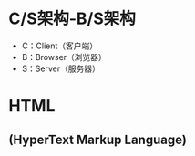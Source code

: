 # C/S架构-B/S架构

* C：Client（客户端）
* B：Browser（浏览器）
* S：Server（服务器）



# HTML

## (HyperText Markup Language)


